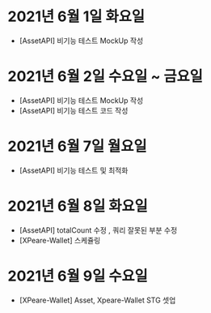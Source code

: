 # 2021년 6월 1일 화요일

- [AssetAPI] 비기능 테스트 MockUp 작성

# 2021년 6월 2일 수요일 ~ 금요일 

- [AssetAPI] 비기능 테스트 MockUp 작성
- [AssetAPI] 비기능 테스트 코드 작성 

# 2021년 6월 7일 월요일 

- [AssetAPI] 비기능 테스트 및 최적화 

# 2021년 6월 8일 화요일

- [AssetAPI] totalCount 수정 , 쿼리 잘못된 부분 수정 
- [XPeare-Wallet] 스케쥴링 

# 2021년 6월 9일 수요일 

- [XPeare-Wallet] Asset, Xpeare-Wallet STG 셋업 

